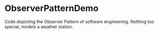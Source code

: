 # ObserverPatternDemo
Code depicting the Observer Pattern of software engineering. Nothing too special, models a weather station.
